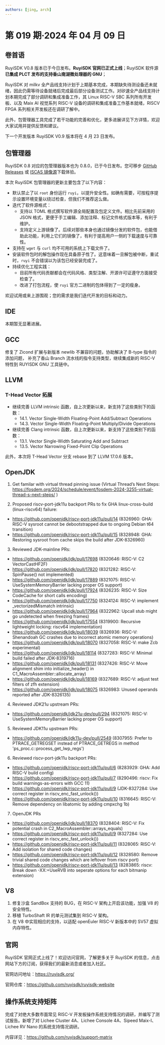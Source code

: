 ```yaml
---
authors: [jing, arch]
---
```


# 第 019 期·2024 年 04 月 09 日

## 卷首语

RuyiSDK V0.8 版本已于今日发布。**RuyiSDK 官网已正式上线**；RuyiSDK 软件源**已集成 PLCT 发布的支持香山南湖微处理器的 GNU**；

RuyiSDK 对 milkv 全产品线支持计划于上期基本完成，本期缺失待测设备还未就绪，因此仍需等待设备就绪后完成最后部分设备测试工作。对矽速全产品线支持计划本期完成了部分调研和集成准备工作，其 Linux RISC-V SBC 系列所有开发板、以及 Maix AI 视觉系列 RISC-V 设备的调研和集成准备工作基本就绪，RISCV FPGA 系列相关开发板还在调研了解中。

此外，包管理器工具完成了若干功能的完善和优化，更多进展详见下方详情，欢迎大家试用并提供反馈和建议。

下一个开发版本 RuyiSDK V0.9 版本将在 4 月 23 日发布。

## 包管理器

RuyiSDK 0.8 对应的包管理器版本也为 0.8.0，已于今日发布。您可移步
[GitHub Releases] 或 [ISCAS 镜像源][iscas]下载体验。

[GitHub Releases]: https://github.com/ruyisdk/ruyi/releases/tag/0.8.0
[iscas]: https://mirror.iscas.ac.cn/ruyisdk/ruyi/releases/0.8.0/

本次 RuyiSDK 包管理器的更新主要包含了以下内容：

- 默认禁止了以 `root` 身份运行 `ruyi`，以提升安全性。如确有需要，可按程序提示设置环境变量以绕过检查，但我们不推荐这么做。
- 迭代了软件源格式：
  - 支持以 TOML 格式撰写软件源全局配置及包定义文件。相比先前采用的 JSON 格式，更便于手工编辑、添加注释、标记文件格式版本等，有利于维护。
  - 支持定义上游镜像了。后续对那些本身也通过镜像分发的软件包，也能借助此功能，利用上它们的镜像了，有利于提高用户一侧的下载速度与可靠性。
- 支持在 `wget` 与 `curl` 均不可用的系统上下载文件了。
- 安装软件包时的解包操作现在具备原子性了。这意味着一旦解包被中断，重试时，`ruyi` 不会错误以为该包已经安装完成了。
- 持续优化工程实践：
  - 目前所有代码贡献都会在代码风格、类型注解、开源许可证遵守方面接受检查了。
  - 改进了打包流程，使 `ruyi` 官方二进制的包体得到了一定的瘦身。

欢迎试用或来上游围观；您的需求是我们迭代开发的目标和动力。

## IDE

本期暂无显著进展。

## GCC

修复了 Zicond 扩展与新版本 newlib 不兼容的问题，协助解决了 B-type 指令的添加问题，
补充了香山 Branch 流水线的指令支持类型，继续集成新的 RISC-V 特性到 RUYISDK GNU 工具链中。

## LLVM

### T-Head Vector 拓展

- 继续完善 LLVM intrinsic 函数，自上次更新以来，新支持了这些类别下的函数：
  - 14.1. Vector Single-Width Floating-Point Add/Subtract Operations
  - 14.3. Vector Single-Width Floating-Point Multiply/Divide Operations
- 继续完善 Clang intrinsic 函数，自上次更新以来，新支持了这些类别下的函数：
  - 13.1. Vector Single-Width Saturating Add and Subtract
  - 13.5. Vector Narrowing Fixed-Point Clip Operations

此外，本次将 T-Head Vector 分支 rebase 到了 LLVM 17.0.6 版本。

## OpenJDK

1. Get familar with virtual thread pinning issue (Virtual Thread’s Next Steps: https://fosdem.org/2024/schedule/event/fosdem-2024-3255-virtual-thread-s-next-steps/ )

2. Proposed riscv-port-jdk11u backport PRs to fix GHA linux-cross-build (linux-riscv64) failure:

- https://github.com/openjdk/riscv-port-jdk11u/pull/14 (8326960: GHA: RISC-V sysroot cannot be debootstrapped due to ongoing Debian t64 transition)
- https://github.com/openjdk/riscv-port-jdk11u/pull/15 (8328948: GHA: Restoring sysroot from cache skips the build after JDK-8326960)

3. Reviewed JDK-mainline PRs:

- https://github.com/openjdk/jdk/pull/17698 (8320646: RISC-V: C2 VectorCastHF2F)
- https://github.com/openjdk/jdk/pull/17820 (8321282: RISC-V: SpinPause() not implemented)
- https://github.com/openjdk/jdk/pull/17889 (8321075: RISC-V: UseSystemMemoryBarrier lacking proper OS support)
- https://github.com/openjdk/jdk/pull/17924 (8326235: RISC-V: Size CodeCache for short calls encoding)
- https://github.com/openjdk/jdk/pull/17750 (8324124: RISC-V: implement \_vectorizedMismatch intrinsic)
- https://github.com/openjdk/jdk/pull/17964 (8322962: Upcall stub might go undetected when freezing frames)
- https://github.com/openjdk/jdk/pull/17554 (8319900: Recursive lightweight locking: riscv64 implementation)
- https://github.com/openjdk/jdk/pull/18039 (8326936: RISC-V: Shenandoah GC crashes due to incorrect atomic memory operations)
- https://github.com/openjdk/jdk/pull/18070 (8327058: RISC-V: make Zcb experimental)
- https://github.com/openjdk/jdk/pull/18114 (8327283: RISC-V: Minimal build failed after JDK-8319716)
- https://github.com/openjdk/jdk/pull/18131 (8327426: RISC-V: Move alignment shim into initialize_header() in C1_MacroAssembler::allocate_array)
- https://github.com/openjdk/jdk/pull/18169 (8327689: RISC-V: adjust test filters of zfh extension)
- https://github.com/openjdk/jdk/pull/18075 (8326983: Unused operands reported after JDK-8326135)

4. Reviewed JDK21u upstream PRs:

- https://github.com/openjdk/jdk21u-dev/pull/294 (8321075: RISC-V: UseSystemMemoryBarrier lacking proper OS support)

5. Reviewed JDK11u upstream PRs:

- https://github.com/openjdk/jdk11u-dev/pull/2549 (8307955: Prefer to PTRACE_GETREGSET instead of PTRACE_GETREGS in method 'ps_proc.c::process_get_lwp_regs')

6. Reviewed riscv-port-jdk11u backport PRs:

- https://github.com/openjdk/riscv-port-jdk11u/pull/6 (8283929: GHA: Add RISC-V build config)
- https://github.com/openjdk/riscv-port-jdk11u/pull/7 (8290496: riscv: Fix build warnings-as-errors with GCC 11)
- https://github.com/openjdk/riscv-port-jdk11u/pull/9 (JDK-8327284: Use correct register in riscv_enc_fast_unlock())
- https://github.com/openjdk/riscv-port-jdk11u/pull/10 (8316645: RISC-V: Remove dependency on libatomic by adding cmpxchg 1b)

7. OpenJDK PRs

- https://github.com/openjdk/jdk/pull/18370 (8328404: RISC-V: Fix potential crash in C2_MacroAssembler::arrays_equals)
- https://github.com/openjdk/riscv-port-jdk11u/pull/9 (8327284: Use correct register in riscv_enc_fast_unlock())
- https://github.com/openjdk/riscv-port-jdk11u/pull/11 (8328065: RISC-V: Add isolation for shared code changes)
- https://github.com/openjdk/riscv-port-jdk11u/pull/12 (8328580: Remove trivial shared code changes which are leftover from riscv port)
- https://github.com/openjdk/riscv-port-jdk11u/pull/13 (8283865: riscv: Break down -XX:+UseRVB into seperate options for each bitmanip extension)

## V8

1. 修复沙盒 SandBox 支持的 BUG，在 RISC-V 架构上开启该功能，加强 V8 的安全特性。
2. 移植 TurboShaft IR 的单元测试集到 RISC-V 架构。
3. 在 V8 中实现相应的支持，以适配 openEuler RISC-V 新版本中的 SV57 虚拟内存特性。

## 官网

RuyiSDK 官网正式上线了！欢迎访问官网，了解更多关于 RuyiSDK 的信息，点击网站下方的订阅，获得我们的最新消息或者加入社区。

官网访问地址：https://ruyisdk.org/

官网仓库：https://github.com/ruyisdk/ruyisdk-website

## 操作系统支持矩阵

完成了对绝大多数市面常见 RISC-V 开发板操作系统支持情况的调研，并编写了测试报告。新增了对 Lichee Cluster 4A、Lichee Console 4A、Sipeed Maix-I、Lichee RV Nano 的系统支持情况调研。

内容详见：https://github.com/ruyisdk/support-matrix
